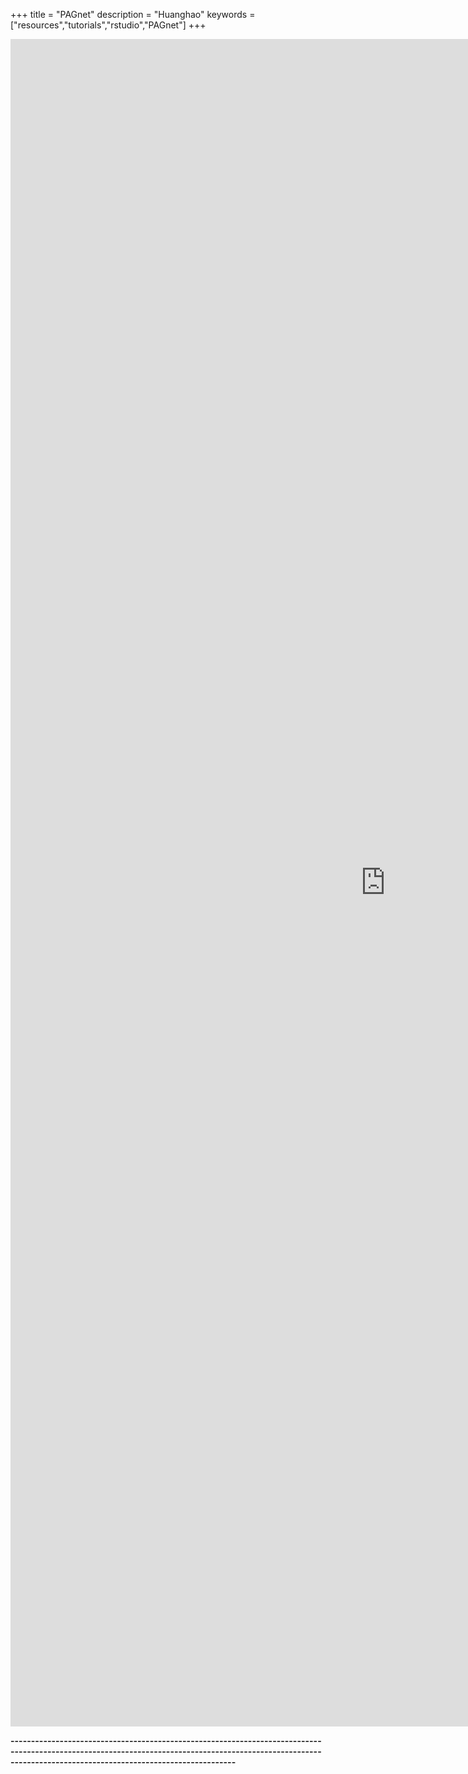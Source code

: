 +++
title = "PAGnet"
description = "Huanghao"
keywords = ["resources","tutorials","rstudio","PAGnet"]
+++

<iframe src="https://en.wikipedia.org/wiki/Hypergeometric_distribution" width="1200px" height="2700px" frameborder="0" scrolling="no"> </iframe>


<br>

**---------------------------------------------------------------------------------------------------------------------------------------------------------------------------------------------------------------**

<br><br><br>

